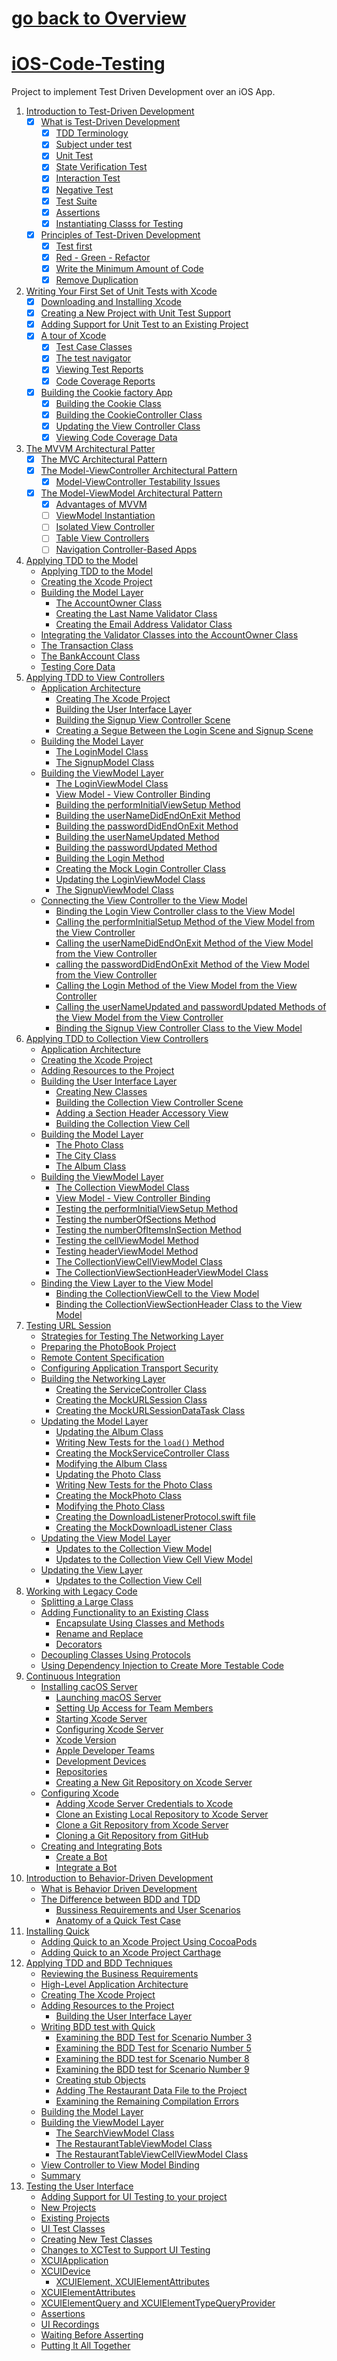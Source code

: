 # [go back to Overview](https://github.com/c4arl0s#ios-apps-using-swiftuikit)

# [iOS-Code-Testing](https://github.com/c4arl0s/iOS-Code-Testing#go-back-to-overview)

Project to implement Test Driven Development over an iOS App.

1. [Introduction to Test-Driven Development](https://github.com/c4arl0s/1-Introduction-to-Test-Driven-Development#1-introduction-to-test-driven-development-1)
     - [x] [What is Test-Driven Development](https://github.com/c4arl0s/1-Introduction-to-Test-Driven-Development#what-is-test-driven-development)
        + [x] [TDD Terminology](https://github.com/c4arl0s/1-Introduction-to-Test-Driven-Development#-tdd-terminology)
        + [x] [Subject under test](https://github.com/c4arl0s/1-Introduction-to-Test-Driven-Development#-subject-under-test)
        + [x] [Unit Test](https://github.com/c4arl0s/1-Introduction-to-Test-Driven-Development#-unit-test)
        + [x] [State Verification Test](https://github.com/c4arl0s/1-Introduction-to-Test-Driven-Development#-state-verification-test) 
        + [x] [Interaction Test](https://github.com/c4arl0s/1-Introduction-to-Test-Driven-Development#-interaction-test)
        + [x] [Negative Test](https://github.com/c4arl0s/1-Introduction-to-Test-Driven-Development#-negative-test)
        + [x] [Test Suite](https://github.com/c4arl0s/1-Introduction-to-Test-Driven-Development#-test-suite)
        + [x] [Assertions](https://github.com/c4arl0s/1-Introduction-to-Test-Driven-Development#-assertions)
        + [x] [Instantiating Classs for Testing](https://github.com/c4arl0s/1-Introduction-to-Test-Driven-Development#-instantiating-class-for-testing)
     - [x] [Principles of Test-Driven Development](https://github.com/c4arl0s/1-Introduction-to-Test-Driven-Development#--principles-of-test-driven-development)
        + [x] [Test first](https://github.com/c4arl0s/1-Introduction-to-Test-Driven-Development#-test-first)
        + [x] [Red - Green - Refactor](https://github.com/c4arl0s/1-Introduction-to-Test-Driven-Development#-red---green---refactor)
        + [x] [Write the Minimum Amount of Code](https://github.com/c4arl0s/1-Introduction-to-Test-Driven-Development#-write-the-minimum-amount-of-code)
        + [x] [Remove Duplication](https://github.com/c4arl0s/1-Introduction-to-Test-Driven-Development#-remove-duplication)
2. [Writing Your First Set of Unit Tests with Xcode]()
     - [x] [Downloading and Installing Xcode]()
     - [x] [Creating a New Project with Unit Test Support]()
     - [x] [Adding Support for Unit Test to an Existing Project]()
     - [x] [A tour of Xcode]()
        + [x] [Test Case Classes]()
        + [x] [The test navigator]()
        + [x] [Viewing Test Reports]()
        + [x] [Code Coverage Reports]()
    - [x] [Building the Cookie factory App]()
        + [x] [Building the Cookie Class]()
        + [x] [Building the CookieController Class]()
        + [x] [Updating the View Controller Class]()
        + [x] [Viewing Code Coverage Data]()
3. [The MVVM Architectural Patter]()
    - [x] [The MVC Architectural Pattern]()
    - [x] [The Model-ViewController Architectural Pattern]()
        - [x] [Model-ViewController Testability Issues]()
    - [x] [The Model-ViewModel Architectural Pattern]()
        - [x] [Advantages of MVVM]()
        - [ ] [ViewModel Instantiation]()
        - [ ] [Isolated View Controller]()
        - [ ] [Table View Controllers]()
        - [ ] [Navigation Controller-Based Apps]()
4. [Applying TDD to the Model]()
    - [Applying TDD to the Model]()
    - [Creating the Xcode Project]()
    - [Building the Model Layer]()
        + [The AccountOwner Class]()
        + [Creating the Last Name Validator Class]()
        + [Creating the Email Address Validator Class]()
    - [Integrating the Validator Classes into the AccountOwner Class]()
    - [The Transaction Class]()
    - [The BankAccount Class]()
    - [Testing Core Data]()
5. [Applying TDD to View Controllers]()
    - [Application Architecture]()
        + [Creating The Xcode Project]()
        + [Building the User Interface Layer]()
        + [Building the Signup View Controller Scene]()
        + [Creating a Segue Between the Login Scene and Signup Scene]()
    - [Building the Model Layer]()
        + [The LoginModel Class]()
        + [The SignupModel Class]()
    - [Building the ViewModel Layer]()
        + [The LoginViewModel Class]()
        + [View Model - View Controller Binding]()
        + [Building the performInitialViewSetup Method]()
        + [Building the userNameDidEndOnExit Method]()
        + [Building the passwordDidEndOnExit Method]()
        + [Building the userNameUpdated Method]()
        + [Building the passwordUpdated Method]()
        + [Building the Login Method]()
        + [Creating the Mock Login Controller Class]()
        + [Updating the LoginViewModel Class]()
        + [The SignupViewModel Class]()
    - [Connecting the View Controller to the View Model]()
        + [Binding the Login View Controller class to the View Model]()
        + [Calling the performInitialSetup Method of the View Model from the View Controller]()
        + [Calling the userNameDidEndOnExit Method of the View Model from the View Controller]()
        + [calling the passwordDidEndOnExit Method of the View Model from the View Controller]()
        + [Calling the Login Method of the View Model from the View Controller]()
        + [Calling the userNameUpdated and passwordUpdated Methods of the View Model from the View Controller]()
        + [Binding the Signup View Controller Class to the View Model]()
6. [Applying TDD to Collection View Controllers]()
    - [Application Architecture]()
    - [Creating the Xcode Project]()
    - [Adding Resources to the Project]()
    - [Building the User Interface Layer]()
        + [Creating New Classes]()
        + [Building the Collection View Controller Scene]()
        + [Adding a Section Header Accessory View]()    
        + [Building the Collection View Cell]()
    - [Building the Model Layer]()
        + [The Photo Class]()
        + [The City Class]()
        + [The Album Class]()
    - [Building the ViewModel Layer]()
        + [The Collection ViewModel Class]()
        + [View Model - View Controller Binding]()
        + [Testing the performInitialViewSetup Method]()
        + [Testing the numberOfSections Method]()
        + [Testing the numberOfItemsInSection Method]()
        + [Testing the cellViewModel Method]()
        + [Testing headerViewModel Method]()
        + [The CollectionViewCellViewModel Class]()
        + [The CollectionViewSectionHeaderViewModel Class]()
    - [Binding the View Layer to the View Model]()
        + [Binding the CollectionViewCell to the View Model]()
        + [Binding the CollectionViewSectionHeader Class to the View Model]()
7. [Testing URL Session]()
    - [Strategies for Testing The Networking Layer]()
    - [Preparing the PhotoBook Project]()
    - [Remote Content Specification]()
    - [Configuring Application Transport Security]()
    - [Building the Networking Layer]()  
        + [Creating the ServiceController Class]()
        + [Creating the MockURLSession Class]()
        + [Creating the MockURLSessionDataTask Class]()
    - [Updating the Model Layer]()
        + [Updating the Album Class]()
        + [Writing New Tests for the `load()` Method]()
        + [Creating the MockServiceController Class]()
        + [Modifying the Album Class]()
        + [Updating the Photo Class]()
        + [Writing New Tests for the Photo Class]()
        + [Creating the MockPhoto Class]()
        + [Modifying the Photo Class]()
        + [Creating the DownloadListenerProtocol.swift file]()
        + [Creating the MockDownloadListener Class]()
    - [Updating the View Model Layer]()
        + [Updates to the Collection View Model]()
        + [Updates to the Collection View Cell View Model]()
    - [Updating the View Layer]()
        + [Updates to the Collection View Cell]()
8. [Working with Legacy Code]()
    - [Splitting a Large Class]()
    - [Adding Functionality to an Existing Class]()
        + [Encapsulate Using Classes and Methods]()
        + [Rename and Replace]()
        + [Decorators]()
    - [Decoupling Classes Using Protocols]()
    - [Using Dependency Injection to Create More Testable Code]()
9. [Continuous Integration]()
    - [Installing cacOS Server]()
        + [Launching macOS Server]()
        + [Setting Up Access for Team Members]()
        + [Starting Xcode Server]()
        + [Configuring Xcode Server]()
        + [Xcode Version]()
        + [Apple Developer Teams]()
        + [Development Devices]()
        + [Repositories]()
        + [Creating a New Git Repository on Xcode Server]()
    - [Configuring Xcode]()
        + [Adding Xcode Server Credentials to Xcode]()
        + [Clone an Existing Local Repository to Xcode Server]()
        + [Clone a Git Repository from Xcode Server]()
        + [Cloning a Git Repository from GitHub]()
    - [Creating and Integrating Bots]()
        + [Create a Bot]()
        + [Integrate a Bot]()
10. [Introduction to Behavior-Driven Development]()
    - [What is Behavior Driven Development]()
    - [The Difference between BDD and TDD]()
        + [Bussiness Requirements and User Scenarios]()
        + [Anatomy of a Quick Test Case]()
11. [Installing Quick]()
    - [Adding Quick to an Xcode Project Using CocoaPods]()
    - [Adding Quick to an Xcode Project Carthage]()
12. [Applying TDD and BDD Techniques]()
    - [Reviewing the Business Requirements]()
    - [High-Level Application Architecture]()
    - [Creating The Xcode Project]()
    - [Adding Resources to the Project]() 
        + [Building the User Interface Layer]()
    - [Writing BDD test with Quick]() 
        + [Examining the BDD Test for Scenario Number 3]()
        + [Examining the BDD Test for Scenario Number 5]()
        + [Examining the BDD test for Scenario Number 8]()
        + [Examining the BDD test for Scenario Number 9]()
        + [Creating stub Objects]()
        + [Adding The Restaurant Data File to the Project]()
        + [Examining the Remaining Compilation Errors]()
    - [Building the Model Layer]()
    - [Building the ViewModel Layer]()
        + [The SearchViewModel Class]()
        + [The RestaurantTableViewModel Class]()
        + [The RestaurantTableViewCellViewModel Class]()
    - [View Controller to View Model Binding]()
    - [Summary]()
13. [Testing the User Interface]()
    - [Adding Support for UI Testing to your project]()
    - [New Projects]()
    - [Existing Projects]()    
    - [UI Test Classes]()
    - [Creating New Test Classes]()   
    - [Changes to XCTest to Support UI Testing]()
    - [XCUIApplication]()
    - [XCUIDevice]()
        + [XCUIElement, XCUIElementAttributes]()
    - [XCUIElementAttributes]()
    - [XCUIElementQuery and XCUIElementTypeQueryProvider]()
    - [Assertions]()
    - [UI Recordings]()
    - [Waiting Before Asserting]()
    - [Putting It All Together]()

